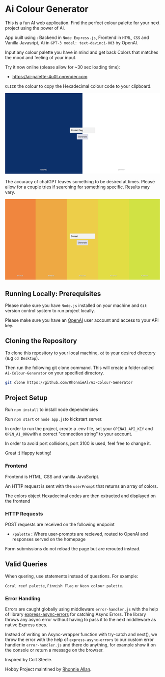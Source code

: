 # Ai Colour Generator

This is a fun AI web application. Find the perfect colour palette for your next
project using the power of Ai.

App built using : Backend in `Node Express.js`, Frontend in `HTML`, `CSS` and
Vanilla Javasript, Ai in `GPT-3 model: text-davinci-003` by OpenAI.

Input any colour palette you have in mind and get back Colors that matches the
mood and feeling of your input.

Try it now online (please allow for ~30 sec loading time):

- https://ai-palette-4u0t.onrender.com

`CLICK` the colour to copy the Hexadecimal colour code to your clipboard.

![Ai-Colour-Generator](https://github.com/RhonnieAl/AI-Colour-Generator/blob/master/screenshots/Screenshot1.png)

The accuracy of chatGPT leaves something to be desired at times. Please allow
for a couple tries if searching for something specific. Results may vary.

![Ai-Colour-Generator](https://github.com/RhonnieAl/AI-Colour-Generator/blob/master/screenshots/Screenshot2.png)

## Running Locally: Prerequisites

Please make sure you have `Node.js` installed on your machine and `Git` version
control system to run project locally.

Please make sure you have an
[OpenAI](https://platform.openai.com/docs/api-reference/introduction) user
account and access to your API key.

## Cloning the Repository

To clone this repository to your local machine, `cd` to your desired directory
(e.g `cd Desktop`).

Then run the following git clone command. This will create a folder called
`Ai-Colour-Generator` on your specified directory.

```sh
git clone https://github.com/RhonnieAl/AI-Colour-Generator
```

## Project Setup

Run `npm install` to install node dependencies

Run `npm start` or `node app.js`to kickstart server.

In order to run the project, create a .env file, set your `OPENAI_API_KEY` and
`OPEN_AI_ORG`with a correct "connection string" to your account.

In order to avoid port collisions, port 3100 is used, feel free to change it.

Great :) Happy testing!

### Frontend

Frontend is HTML, CSS and vanilla JavaScript.

An HTTP request is sent with the `userPrompt` that returns an array of colors.

The colors object Hexadecimal codes are then extracted and displayed on the
frontend

### HTTP Requests

POST requests are received on the following endpoint

- `/palette` : Where user-prompts are recieved, routed to OpenAI and responses
  served on the homepage

Form submissions do not reload the page but are rerouted instead.

## Valid Queries

When quering, use statements instead of questions. For example:

`Coral reef palette`, `Finnish Flag` or `Neon colour palette`.

### Error Handling

Errors are caught globally using middleware `error-handler.js` with the help of
library
[express-async-errors](https://www.npmjs.com/package/express-async-errors) for
catching Async Errors. The library throws any async error without having to pass
it to the next middleware as native Express does.

Instead of writing an Async-wrapper function with try-catch and next(), we throw
the error with the help of `express-async-errors` to our custom error handler in
`error-handler.js` and there do anything, for example show it on the console or
return a message on the browser.

Inspired by Colt Steele.

Hobby Project maintined by [Rhonnie Allan](https://github.com/RhonnieAl).
